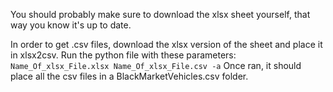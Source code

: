 You should probably make sure to download the xlsx sheet yourself, that way you know it's up to date.

In order to get .csv files, download the xlsx version of the sheet and place it in xlsx2csv. Run the python file with these parameters: `Name_Of_xlsx_File.xlsx Name_Of_xlsx_File.csv -a`
Once ran, it should place all the csv files in a BlackMarketVehicles.csv folder.